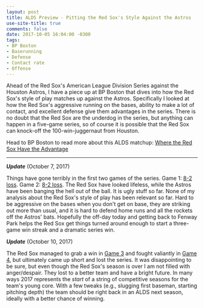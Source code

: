 ```yaml
---
layout: post
title: ALDS Preview - Pitting the Red Sox's Style Against the Astros
use-site-title: true
comments: false
date: 2017-10-05 16:04:00 -0300
tags:
- BP Boston
- Baserunning
- Defense
- Contact rate
- Offense
---
```


Ahead of the Red Sox's American League Division Series against the Houston Astros, I have a piece up at BP Boston that dives into how the Red Sox's
style of play matches up against the Astros. Specifically I looked at how the Red Sox's aggressive running on the bases, ability to make a lot of contact,
and excellent defense give them advantages in the series. There is no doubt that the Red Sox are the underdog in the series, but anything can happen in a
five-game series, so of course it is possible that the Red Sox can knock-off the 100-win-juggernaut from Houston.

Head to BP Boston to read more about this ALDS matchup: <a href = "http://boston.locals.baseballprospectus.com/2017/10/05/where-the-red-sox-have-the-advantage/" target = "_blank"> Where the Red Sox Have the Advantage</a>

***

__*Update*__ (October 7, 2017)

Things have gone terribly in the first two games of the series. Game 1: <a href = "https://www.baseball-reference.com/boxes/HOU/HOU201710050.shtml" target = "_blank"> 8-2 loss</a>. Game 2: <a href = "https://www.baseball-reference.com/boxes/HOU/HOU201710060.shtml" target = "_blank"> 8-2 loss</a>. 
The Red Sox have looked lifeless, while the Astros have been banging the hell out of the ball. It is ugly stuff so far. None of my analysis about the 
Red Sox's style of play has been relevant so far. Hard to be aggressive on the bases when you don't get on base, they are striking out more than usual,
and it is hard to defend home runs and all the rockets off the Astros' bats. Hopefully the off-day today and getting back to Fenway Park 
helps the Red Sox get things turned around enough to start a three-game win streak and a dramatic series win.

__*Update*__ (October 10, 2017)

The Red Sox managed to grab a win in <a href = "https://www.baseball-reference.com/boxes/BOS/BOS201710080.shtml" target = "_blank"> Game 3</a> and fought valiantly in <a href = "https://www.baseball-reference.com/boxes/BOS/BOS201710090.shtml" target = "_blank"> Game 4</a>, but ultimately came up short and lost the series. It was disappointing to be sure, but even though the Red Sox's season is over I am not filled with anger/despair. They lost to a better team and have a bright future. In many ways 2017 represents the *start* of a string of competitive seasons for the team's young core. With a few tweaks (e.g., slugging first baseman, starting pitching depth) the team should be right back in an ALDS next season, ideally with a better chance of winning.
